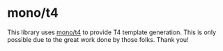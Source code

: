 # mono/t4

This library uses [mono/t4](https://github.com/mono/t4) to provide T4 template generation. This is only possible due to the great work done by those folks. Thank you!
